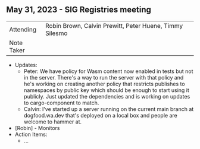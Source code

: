 ## May 31, 2023 - SIG Registries meeting

|          |      | 
| -------- | -------- |
| Attending  | Robin Brown, Calvin Prewitt, Peter Huene, Timmy Silesmo
| Note Taker | 

* Updates:
    * Peter: We have policy for Wasm content now enabled in tests but not in the server. There's a way to run the server with that policy and he's working on creating another policy that restricts publishes to namespaces by public key which should be enough to start using it publicly. Just updated the dependencies and is working on updates to cargo-component to match.
    * Calvin: I've started up a server running on the current main branch at dogfood.wa.dev that's deployed on a local box and people are welcome to hammer at.
* [Robin] - Monitors
* Action Items:
    * ...
